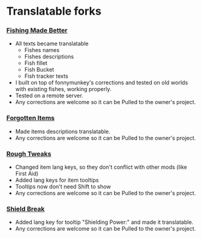 # Translatable forks
### [Fishing Made Better](https://github.com/KameiB/fishing-made-better)
- All texts became translatable
  - Fishes names
  - Fishes descriptions
  - Fish fillet
  - Fish Bucket
  - Fish tracker texts
- I built on top of fonnymunkey's corrections and tested on old worlds with existing fishes, working properly.
- Tested on a remote server.
- Any corrections are welcome so it can be Pulled to the owner's project.

### [Forgotten Items](https://github.com/KameiB/ForgottenItems)
- Made items descriptions translatable.
- Any corrections are welcome so it can be Pulled to the owner's project.

### [Rough Tweaks](https://github.com/KameiB/Rough-Tweaks)
- Changed item lang keys, so they don't conflict with other mods (like First Aid)
- Added lang keys for item tooltips
- Tooltips now don't need Shift to show
- Any corrections are welcome so it can be Pulled to the owner's project.

### [Shield Break](https://github.com/KameiB/ShieldBreak)
- Added lang key for tooltip "Shielding Power:" and made it translatable.
- Any corrections are welcome so it can be Pulled to the owner's project.
